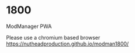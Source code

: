 # 1800
ModManager PWA


Please use a chromium based browser
https://nutheadproduction.github.io/modman1800/
